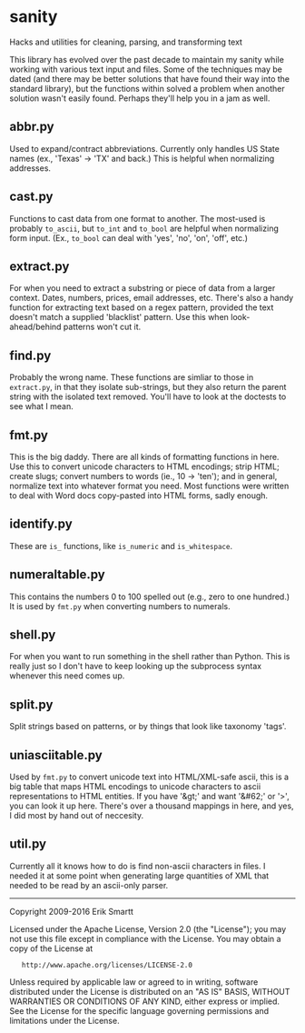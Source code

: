 sanity
======

Hacks and utilities for cleaning, parsing, and transforming text

This library has evolved over the past decade to maintain my sanity while working with various text input and files.  Some of the techniques may be dated (and there may be better solutions that have found their way into the standard library), but the functions within solved a problem when another solution wasn't easily found.  Perhaps they'll help you in a jam as well.

## abbr.py ##
Used to expand/contract abbreviations.  Currently only handles US State names (ex., 'Texas' -> 'TX' and back.)  This is helpful when normalizing addresses.

## cast.py ##
Functions to cast data from one format to another. The most-used is probably `to_ascii`, but `to_int` and `to_bool` are helpful when normalizing form input. (Ex., `to_bool` can deal with 'yes', 'no', 'on', 'off', etc.)

## extract.py ##
For when you need to extract a substring or piece of data from a larger context.  Dates, numbers, prices, email addresses, etc. There's also a handy function for extracting text based on a regex pattern, provided the text doesn't match a supplied 'blacklist' pattern.  Use this when look-ahead/behind patterns won't cut it.

## find.py ##
Probably the wrong name. These functions are simliar to those in `extract.py`, in that they isolate sub-strings, but they also return the parent string with the isolated text removed.  You'll have to look at the doctests to see what I mean.

## fmt.py ##
This is the big daddy. There are all kinds of formatting functions in here. Use this to convert unicode characters to HTML encodings; strip HTML; create slugs; convert numbers to words (ie., 10 -> 'ten'); and in general, normalize text into whatever format you need. Most functions were written to deal with Word docs copy-pasted into HTML forms, sadly enough.

## identify.py ##
These are `is_` functions, like `is_numeric` and `is_whitespace`.

## numeraltable.py ##
This contains the numbers 0 to 100 spelled out (e.g., zero to one hundred.) It is used by `fmt.py` when converting numbers to numerals.

## shell.py ##
For when you want to run something in the shell rather than Python. This is really just so I don't have to keep looking up the subprocess syntax whenever this need comes up.

## split.py ##
Split strings based on patterns, or by things that look like taxonomy 'tags'.

## uniasciitable.py ##
Used by `fmt.py` to convert unicode text into HTML/XML-safe ascii, this is a big table that maps HTML encodings to unicode characters to ascii representations to HTML entities.  If you have '&amp;gt;' and want '&amp;#62;' or '>', you can look it up here.  There's over a thousand mappings in here, and yes, I did most by hand out of neccesity.

## util.py ##
Currently all it knows how to do is find non-ascii characters in files.  I needed it at some point when generating large quantities of XML that needed to be read by an ascii-only parser.


----

Copyright 2009-2016 Erik Smartt

Licensed under the Apache License, Version 2.0 (the "License"); you may not use this file except in compliance with the License. You may obtain a copy of the License at

       http://www.apache.org/licenses/LICENSE-2.0

Unless required by applicable law or agreed to in writing, software distributed under the License is distributed on an "AS IS" BASIS, WITHOUT WARRANTIES OR CONDITIONS OF ANY KIND, either express or implied. See the License for the specific language governing permissions and limitations under the License.
